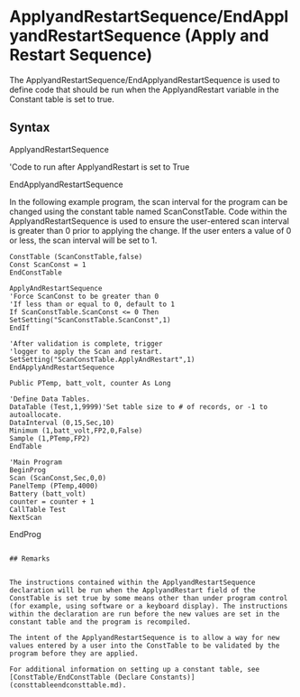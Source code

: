 # ApplyandRestartSequence/EndApplyandRestartSequence (Apply and Restart Sequence)

The ApplyandRestartSequence/EndApplyandRestartSequence is used to define code that should be run when the ApplyandRestart variable in the Constant table is set to true.

## Syntax

ApplyandRestartSequence

'Code to run after ApplyandRestart is set to True

EndApplyandRestartSequence

In the following example program, the scan interval for the program can be changed using the constant table named ScanConstTable. Code within the ApplyandRestartSequence is used to ensure the user-entered scan interval is greater than 0 prior to applying the change. If the user enters a value of 0 or less, the scan interval will be set to 1.

```
ConstTable (ScanConstTable,false)
Const ScanConst = 1
EndConstTable

ApplyAndRestartSequence
'Force ScanConst to be greater than 0
'If less than or equal to 0, default to 1
If ScanConstTable.ScanConst <= 0 Then
SetSetting("ScanConstTable.ScanConst",1)
EndIf

'After validation is complete, trigger
'logger to apply the Scan and restart.
SetSetting("ScanConstTable.ApplyAndRestart",1)
EndApplyAndRestartSequence

Public PTemp, batt_volt, counter As Long

'Define Data Tables.
DataTable (Test,1,9999)'Set table size to # of records, or -1 to autoallocate.
DataInterval (0,15,Sec,10)
Minimum (1,batt_volt,FP2,0,False)
Sample (1,PTemp,FP2)
EndTable

'Main Program
BeginProg
Scan (ScanConst,Sec,0,0)
PanelTemp (PTemp,4000)
Battery (batt_volt)
counter = counter + 1
CallTable Test
NextScan
```

EndProg

```

## Remarks


The instructions contained within the ApplyandRestartSequence declaration will be run when the ApplyandRestart field of the ConstTable is set true by some means other than under program control (for example, using software or a keyboard display). The instructions within the declaration are run before the new values are set in the constant table and the program is recompiled.

The intent of the ApplyandRestartSequence is to allow a way for new values entered by a user into the ConstTable to be validated by the program before they are applied.

For additional information on setting up a constant table, see [ConstTable/EndConstTable (Declare Constants)](consttableendconsttable.md).
```
